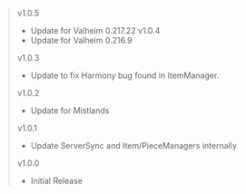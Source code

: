 > v1.0.5
> - Update for Valheim 0.217.22
> v1.0.4
> - Update for Valheim 0.216.9
>
> v1.0.3
> - Update to fix Harmony bug found in ItemManager.
>
> v1.0.2
> - Update for Mistlands
>
> v1.0.1
> - Update ServerSync and Item/PieceManagers internally
>
> v1.0.0
> - Initial Release